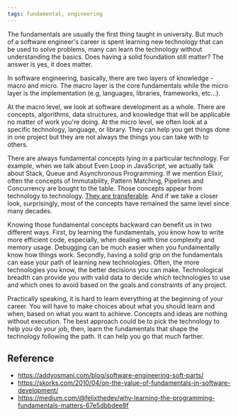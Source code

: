 ```yaml
---
tags: fundamental, engineering
---
```


The fundamentals are usually the first thing taught in university. But much of a software engineer's career is spent learning new technology that can be used to solve problems, many can learn the technology without understanding the basics. Does having a solid foundation still matter? The answer is yes, it does matter.

In software engineering, basically, there are two layers of knowledge - macro and micro. The macro layer is the core fundamentals while the micro layer is the implementation (e.g, languages, libraries, frameworks, etc...).

At the macro level, we look at software development as a whole. There are concepts, algorithms, data structures, and knowledge that will be applicable no matter of work you're doing. At the micro level, we often look at a specific technology, language, or library. They can help you get things done in one project but they are not always the things you can take with to others.

There are always fundamental concepts lying in a particular technology. For example, when we talk about Even Loop in JavaScript, we actually talk about Stack, Queue and Asynchronous Programming. If we mention Elixir, often the concepts of Immutability, Pattern Matching, Pipelines and Concurrency are bought to the table. Those concepts appear from technology to technology. [They are transferable](https://medium.com/@felixthedev/why-learning-the-programming-fundamentals-matters-67e5dbbdee8f#eb9f). And if we take a closer look, surprisingly, most of the concepts have remained the same level since many decades.

Knowing those fundamental concepts backward can benefit us in two different ways. First, by learning the fundamentals, you know how to write more efficient code, especially, when dealing with time complexity and memory usage. Debugging can be much easier when you fundamentally know how things work. Secondly, having a solid grip on the fundamentals can ease your path of learning new technologies. Often, the more technologies you know, the better decisions you can make. Technological breadth can provide you with valid data to decide which technologies to use and which ones to avoid based on the goals and constraints of any project.

Practically speaking, it is hard to learn everything at the beginning of your career. You will have to make choices about what you should learn and when, based on what you want to achieve. Concepts and ideas are nothing without execution. The best approach could be to pick the technology to help you do your job, then, learn the fundamentals that shape the technology following the path. It can help you go that much farther.

## Reference

- https://addyosmani.com/blog/software-engineering-soft-parts/
- https://skorks.com/2010/04/on-the-value-of-fundamentals-in-software-development/
- https://medium.com/@felixthedev/why-learning-the-programming-fundamentals-matters-67e5dbbdee8f
